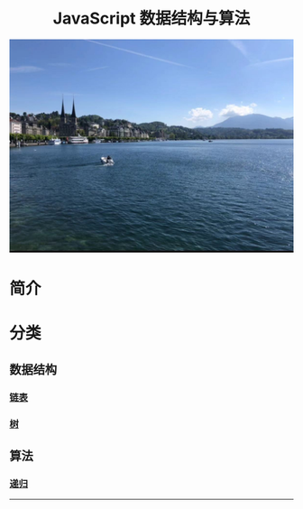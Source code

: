 <h1 align="center">JavaScript 数据结构与算法</h1>

![image](https://github.com/lijiredback/javascript-algorithm/blob/master/src/imgs/banner.jpeg)

# 简介
# 分类

## 数据结构
### [链表](https://github.com/lijiredback/javascript-algorithm/blob/master/src/data-structure/linked-list/README.md)

### [树](https://github.com/lijiredback/javascript-algorithm/tree/master/src/data-structure/tree)

## 算法

### [递归](https://github.com/lijiredback/javascript-algorithm/tree/master/src/algorithm/recursion)

<hr />

